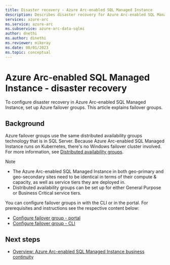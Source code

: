 ```yaml
---
title: Disaster recovery - Azure Arc-enabled SQL Managed Instance
description: Describes disaster recovery for Azure Arc-enabled SQL Managed Instance
services: azure-arc
ms.service: azure-arc
ms.subservice: azure-arc-data-sqlmi
author: dnethi
ms.author: dinethi
ms.reviewer: mikeray
ms.date: 08/01/2023
ms.topic: conceptual
---
```


# Azure Arc-enabled SQL Managed Instance - disaster recovery 

To configure disaster recovery in Azure Arc-enabled SQL Managed Instance, set up Azure failover groups. This article explains failover groups.

## Background

Azure failover groups use the same distributed availability groups technology that is in SQL Server. Because Azure Arc-enabled SQL Managed Instance runs on Kubernetes, there's no Windows failover cluster involved.  For more information, see [Distributed availability groups](/sql/database-engine/availability-groups/windows/distributed-availability-groups).

> [!NOTE]
> - The Azure Arc-enabled SQL Managed Instance in both geo-primary and geo-secondary sites need to be identical in terms of their compute & capacity, as well as service tiers they are deployed in.
> - Distributed availability groups can be set up for either General Purpose or Business Critical service tiers. 

You can configure failover groups in with the CLI or in the portal. For prerequisites and instructions see the respective content below:

- [Configure failover group - portal](managed-instance-disaster-recovery-portal.md)
- [Configure failover group - CLI](managed-instance-disaster-recovery-cli.md)

## Next steps

- [Overview: Azure Arc-enabled SQL Managed Instance business continuity](managed-instance-business-continuity-overview.md)
